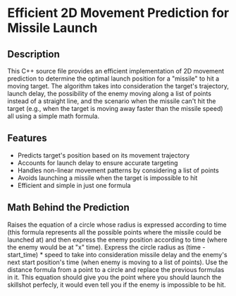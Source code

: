 # Efficient 2D Movement Prediction for Missile Launch

## Description

This C++ source file provides an efficient implementation of 2D movement prediction to determine the optimal launch position for a "missile" to hit a moving target. The algorithm takes into consideration the target's trajectory, launch delay, the possibility of the enemy moving along a list of points instead of a straight line, and the scenario when the missile can't hit the target (e.g., when the target is moving away faster than the missile speed) all using a simple math formula.

## Features

- Predicts target's position based on its movement trajectory
- Accounts for launch delay to ensure accurate targeting
- Handles non-linear movement patterns by considering a list of points
- Avoids launching a missile when the target is impossible to hit
- Efficient and simple in just one formula

## Math Behind the Prediction
Raises the equation of a circle whose radius is expressed according to time (this formula represents all the possible points where the missile could be launched at) and then express the enemy position according to time (where the enemy would be at "x" time). Express the circle radius as (time - start_time) * speed to take into consideration missile delay and the enemy's next start position's time (when enemy is moving to a list of points). Use the distance formula from a point to a circle and replace the previous formulas in it. This equation should give you the point where you should launch the skillshot perfecly, it would even tell you if the enemy is impossible to be hit.

